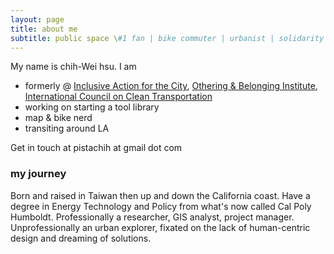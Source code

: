 ```yaml
---
layout: page
title: about me
subtitle: public space \#1 fan | bike commuter | urbanist | solidarity & repair economy
---
```


My name is chih-Wei hsu. I am 

- formerly @ [Inclusive Action for the City](https://inclusiveaction.org), [Othering & Belonging Institute](https://belonging.berkeley.edu/), [International Council on Clean Transportation](https://theicct.org/)  
- working on starting a tool library  
- map & bike nerd  
- transiting around LA   


Get in touch at pistachih at gmail dot com

### my journey

Born and raised in Taiwan then up and down the California coast. Have a degree in Energy Technology and Policy from what's now called Cal Poly Humboldt. Professionally a researcher, 
GIS analyst, project manager. Unprofessionally an urban explorer, fixated on the lack of human-centric design and dreaming of solutions.

